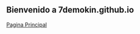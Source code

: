 ## Bienvenido a 7demokin.github.io
[Pagina Principal](https://github.com/7demokin/7demokin.github.io/edit/main/README.md)
